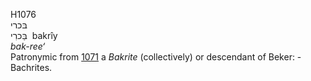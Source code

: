<body>
  <p>H1076<br>  בּכרי  <br> בַּכרִי  ‎  bakrı̂y  <br><i>bak-ree‘ </i><br>Patronymic from <a href="h1071.htm">1071</a>  a <i>Bakrite</i> (collectively) or descendant of Beker: - Bachrites.<br></p>
 </body>